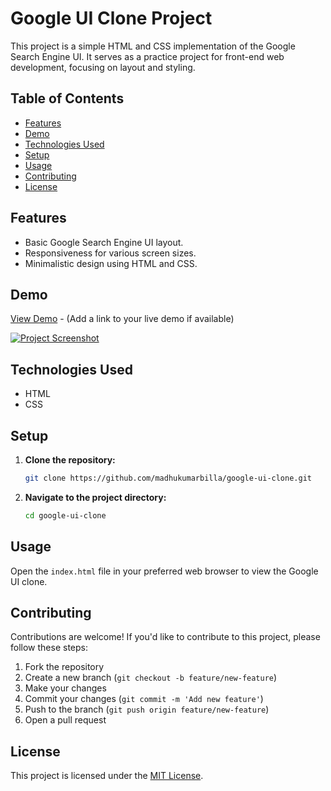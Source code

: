 # Google UI Clone Project

This project is a simple HTML and CSS implementation of the Google Search Engine UI. It serves as a practice project for front-end web development, focusing on layout and styling.

## Table of Contents

- [Features](#features)
- [Demo](#demo)
- [Technologies Used](#technologies-used)
- [Setup](#setup)
- [Usage](#usage)
- [Contributing](#contributing)
- [License](#license)

## Features

- Basic Google Search Engine UI layout.
- Responsiveness for various screen sizes.
- Minimalistic design using HTML and CSS.

## Demo

[View Demo](#) - (Add a link to your live demo if available)

[![Project Screenshot](screenshot.png)](#)

## Technologies Used

- HTML
- CSS

## Setup

1. **Clone the repository:**

    ```bash
    git clone https://github.com/madhukumarbilla/google-ui-clone.git
    ```

2. **Navigate to the project directory:**

    ```bash
    cd google-ui-clone
    ```

## Usage

Open the `index.html` file in your preferred web browser to view the Google UI clone.

## Contributing

Contributions are welcome! If you'd like to contribute to this project, please follow these steps:

1. Fork the repository
2. Create a new branch (`git checkout -b feature/new-feature`)
3. Make your changes
4. Commit your changes (`git commit -m 'Add new feature'`)
5. Push to the branch (`git push origin feature/new-feature`)
6. Open a pull request

## License

This project is licensed under the [MIT License](LICENSE).
